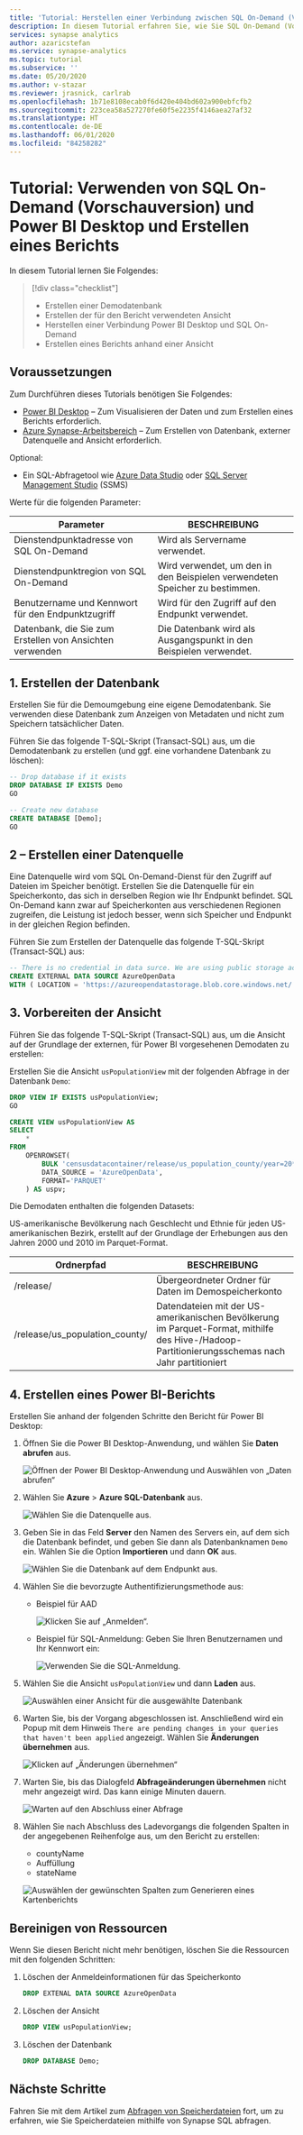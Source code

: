 ```yaml
---
title: 'Tutorial: Herstellen einer Verbindung zwischen SQL On-Demand (Vorschauversion) und Power BI Desktop und Erstellen eines Berichts'
description: In diesem Tutorial erfahren Sie, wie Sie SQL On-Demand (Vorschauversion) in Azure Synapse Analytics mit Power BI Desktop verbinden und einen Demobericht auf der Grundlage einer Ansicht erstellen.
services: synapse analytics
author: azaricstefan
ms.service: synapse-analytics
ms.topic: tutorial
ms.subservice: ''
ms.date: 05/20/2020
ms.author: v-stazar
ms.reviewer: jrasnick, carlrab
ms.openlocfilehash: 1b71e8108ecab0f6d420e404bd602a900ebfcfb2
ms.sourcegitcommit: 223cea58a527270fe60f5e2235f4146aea27af32
ms.translationtype: HT
ms.contentlocale: de-DE
ms.lasthandoff: 06/01/2020
ms.locfileid: "84258282"
---
```

# <a name="tutorial-use-sql-on-demand-preview-with-power-bi-desktop--create-a-report"></a>Tutorial: Verwenden von SQL On-Demand (Vorschauversion) und Power BI Desktop und Erstellen eines Berichts

In diesem Tutorial lernen Sie Folgendes:

> [!div class="checklist"]
>
> - Erstellen einer Demodatenbank
> - Erstellen der für den Bericht verwendeten Ansicht
> - Herstellen einer Verbindung Power BI Desktop und SQL On-Demand
> - Erstellen eines Berichts anhand einer Ansicht

## <a name="prerequisites"></a>Voraussetzungen

Zum Durchführen dieses Tutorials benötigen Sie Folgendes:

- [Power BI Desktop](https://powerbi.microsoft.com/downloads/) – Zum Visualisieren der Daten und zum Erstellen eines Berichts erforderlich.
- [Azure Synapse-Arbeitsbereich](https://docs.microsoft.com/azure/synapse-analytics/quickstart-synapse-studio) – Zum Erstellen von Datenbank, externer Datenquelle and Ansicht erforderlich.

Optional:

- Ein SQL-Abfragetool wie [Azure Data Studio](/sql/azure-data-studio/download-azure-data-studio) oder [SQL Server Management Studio](/sql/ssms/download-sql-server-management-studio-ssms) (SSMS)

Werte für die folgenden Parameter:

| Parameter                                 | BESCHREIBUNG                                                   |
| ----------------------------------------- | ------------------------------------------------------------- |
| Dienstendpunktadresse von SQL On-Demand    | Wird als Servername verwendet.                                   |
| Dienstendpunktregion von SQL On-Demand     | Wird verwendet, um den in den Beispielen verwendeten Speicher zu bestimmen. |
| Benutzername und Kennwort für den Endpunktzugriff | Wird für den Zugriff auf den Endpunkt verwendet.                               |
| Datenbank, die Sie zum Erstellen von Ansichten verwenden     | Die Datenbank wird als Ausgangspunkt in den Beispielen verwendet.       |

## <a name="1---create-database"></a>1\. Erstellen der Datenbank

Erstellen Sie für die Demoumgebung eine eigene Demodatenbank. Sie verwenden diese Datenbank zum Anzeigen von Metadaten und nicht zum Speichern tatsächlicher Daten.

Führen Sie das folgende T-SQL-Skript (Transact-SQL) aus, um die Demodatenbank zu erstellen (und ggf. eine vorhandene Datenbank zu löschen):

```sql
-- Drop database if it exists
DROP DATABASE IF EXISTS Demo
GO

-- Create new database
CREATE DATABASE [Demo];
GO
```

## <a name="2---create-data-source"></a>2 – Erstellen einer Datenquelle

Eine Datenquelle wird vom SQL On-Demand-Dienst für den Zugriff auf Dateien im Speicher benötigt. Erstellen Sie die Datenquelle für ein Speicherkonto, das sich in derselben Region wie Ihr Endpunkt befindet. SQL On-Demand kann zwar auf Speicherkonten aus verschiedenen Regionen zugreifen, die Leistung ist jedoch besser, wenn sich Speicher und Endpunkt in der gleichen Region befinden.

Führen Sie zum Erstellen der Datenquelle das folgende T-SQL-Skript (Transact-SQL) aus:

```sql
-- There is no credential in data surce. We are using public storage account which doesn't need a secret.
CREATE EXTERNAL DATA SOURCE AzureOpenData
WITH ( LOCATION = 'https://azureopendatastorage.blob.core.windows.net/')
```

## <a name="3---prepare-view"></a>3\. Vorbereiten der Ansicht

Führen Sie das folgende T-SQL-Skript (Transact-SQL) aus, um die Ansicht auf der Grundlage der externen, für Power BI vorgesehenen Demodaten zu erstellen:

Erstellen Sie die Ansicht `usPopulationView` mit der folgenden Abfrage in der Datenbank `Demo`:

```sql
DROP VIEW IF EXISTS usPopulationView;
GO

CREATE VIEW usPopulationView AS
SELECT
    *
FROM
    OPENROWSET(
        BULK 'censusdatacontainer/release/us_population_county/year=20*/*.parquet',
        DATA_SOURCE = 'AzureOpenData',
        FORMAT='PARQUET'
    ) AS uspv;
```

Die Demodaten enthalten die folgenden Datasets:

US-amerikanische Bevölkerung nach Geschlecht und Ethnie für jeden US-amerikanischen Bezirk, erstellt auf der Grundlage der Erhebungen aus den Jahren 2000 und 2010 im Parquet-Format.

| Ordnerpfad                                                  | BESCHREIBUNG                                                  |
| ------------------------------------------------------------ | ------------------------------------------------------------ |
| /release/                                                    | Übergeordneter Ordner für Daten im Demospeicherkonto               |
| /release/us_population_county/                               | Datendateien mit der US-amerikanischen Bevölkerung im Parquet-Format, mithilfe des Hive-/Hadoop-Partitionierungsschemas nach Jahr partitioniert |

## <a name="4---create-power-bi-report"></a>4\. Erstellen eines Power BI-Berichts

Erstellen Sie anhand der folgenden Schritte den Bericht für Power BI Desktop:

1. Öffnen Sie die Power BI Desktop-Anwendung, und wählen Sie **Daten abrufen** aus.

   ![Öffnen der Power BI Desktop-Anwendung und Auswählen von „Daten abrufen“](./media/tutorial-connect-power-bi-desktop/step-0-open-powerbi.png)

2. Wählen Sie **Azure** > **Azure SQL-Datenbank** aus. 

   ![Wählen Sie die Datenquelle aus.](./media/tutorial-connect-power-bi-desktop/step-1-select-data-source.png)

3. Geben Sie in das Feld **Server** den Namen des Servers ein, auf dem sich die Datenbank befindet, und geben Sie dann als Datenbanknamen `Demo` ein. Wählen Sie die Option **Importieren** und dann **OK** aus. 

   ![Wählen Sie die Datenbank auf dem Endpunkt aus.](./media/tutorial-connect-power-bi-desktop/step-2-db.png)

4. Wählen Sie die bevorzugte Authentifizierungsmethode aus:

    - Beispiel für AAD 
  
        ![Klicken Sie auf „Anmelden“.](./media/tutorial-connect-power-bi-desktop/step-2.1-select-aad-auth.png)

    - Beispiel für SQL-Anmeldung: Geben Sie Ihren Benutzernamen und Ihr Kennwort ein:

        ![Verwenden Sie die SQL-Anmeldung.](./media/tutorial-connect-power-bi-desktop/step-2.2-select-sql-auth.png)


5. Wählen Sie die Ansicht `usPopulationView` und dann **Laden** aus. 

   ![Auswählen einer Ansicht für die ausgewählte Datenbank](./media/tutorial-connect-power-bi-desktop/step-3-select-view.png)

6. Warten Sie, bis der Vorgang abgeschlossen ist. Anschließend wird ein Popup mit dem Hinweis `There are pending changes in your queries that haven't been applied` angezeigt. Wählen Sie **Änderungen übernehmen** aus. 

   ![Klicken auf „Änderungen übernehmen“](./media/tutorial-connect-power-bi-desktop/step-4-apply-changes.png)

7. Warten Sie, bis das Dialogfeld **Abfrageänderungen übernehmen** nicht mehr angezeigt wird. Das kann einige Minuten dauern. 

   ![Warten auf den Abschluss einer Abfrage](./media/tutorial-connect-power-bi-desktop/step-5-wait-for-query-to-finish.png)

8. Wählen Sie nach Abschluss des Ladevorgangs die folgenden Spalten in der angegebenen Reihenfolge aus, um den Bericht zu erstellen:
   - countyName
   - Auffüllung
   - stateName

   ![Auswählen der gewünschten Spalten zum Generieren eines Kartenberichts](./media/tutorial-connect-power-bi-desktop/step-6-select-columns-of-interest.png)

## <a name="clean-up-resources"></a>Bereinigen von Ressourcen

Wenn Sie diesen Bericht nicht mehr benötigen, löschen Sie die Ressourcen mit den folgenden Schritten:

1. Löschen der Anmeldeinformationen für das Speicherkonto

   ```sql
   DROP EXTENAL DATA SOURCE AzureOpenData
   ```

2. Löschen der Ansicht

   ```sql
   DROP VIEW usPopulationView;
   ```

3. Löschen der Datenbank

   ```sql
   DROP DATABASE Demo;
   ```

## <a name="next-steps"></a>Nächste Schritte

Fahren Sie mit dem Artikel zum [Abfragen von Speicherdateien](develop-storage-files-overview.md) fort, um zu erfahren, wie Sie Speicherdateien mithilfe von Synapse SQL abfragen.
